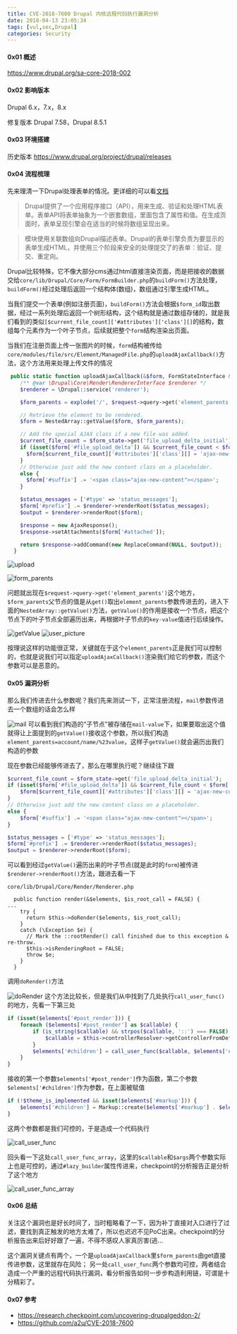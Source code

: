 ```yaml
---
title: CVE-2018-7600 Drupal 内核远程代码执行漏洞分析
date: 2018-04-13 23:05:34
tags: [vul,sec,Drupal]
categories: Security
---
```


<script src="https://ob5vt1k7f.qnssl.com/pangu.js"></script>

#### 0x01 概述

https://www.drupal.org/sa-core-2018-002

#### 0x02 影响版本
Drupal 6.x，7.x，8.x

修复版本
Drupal 7.58，Drupal 8.5.1

#### 0x03 环境搭建
历史版本
https://www.drupal.org/project/drupal/releases


#### 0x04 流程梳理
先来理清一下Drupal处理表单的情况。更详细的可以看[文档](http://www.thinkindrupal.com/node/1100)

> Drupal提供了一个应用程序接口（API），用来生成、验证和处理HTML表单。表单API将表单抽象为一个嵌套数组，里面包含了属性和值。在生成页面时，表单呈现引擎会在适当的时候将数组呈现出来。

> 模块使用关联数组向Drupal描述表单。Drupal的表单引擎负责为要显示的表单生成HTML，并使用三个阶段来安全的处理提交了的表单：验证、提交、重定向。

Drupal比较特殊，它不像大部分cms通过html直接渲染页面，而是把接收的数据交给`core/lib/Drupal/Core/Form/FormBuilder.php`的`buildForm()`方法处理，`buildForm()`经过处理后返回一个结构体(数组)，数组通过引擎生成HTML。

当我们提交一个表单(例如注册页面)，`buildForm()`方法会根据`$form_id`取出数据，经过一系列处理后返回一个树形结构，这个结构就是通过数组存储的，就是我们看到的类似`[$current_file_count]['#attributes']['class'][]`的结构，数组每个元素作为一个叶子节点，后续就把整个`form`结构渲染出页面。

当我们在注册页面上传一张图片的时候，`form`结构被传给`core/modules/file/src/Element/ManagedFile.php`的`uploadAjaxCallback()`方法，这个方法用来处理上传文件的情况
```php
 public static function uploadAjaxCallback(&$form, FormStateInterface &$form_state, Request $request) {
    /** @var \Drupal\Core\Render\RendererInterface $renderer */
    $renderer = \Drupal::service('renderer');

    $form_parents = explode('/', $request->query->get('element_parents'));

    // Retrieve the element to be rendered.
    $form = NestedArray::getValue($form, $form_parents);

    // Add the special AJAX class if a new file was added.
    $current_file_count = $form_state->get('file_upload_delta_initial');
    if (isset($form['#file_upload_delta']) && $current_file_count < $form['#file_upload_delta']) {
      $form[$current_file_count]['#attributes']['class'][] = 'ajax-new-content';
    }
    // Otherwise just add the new content class on a placeholder.
    else {
      $form['#suffix'] .= '<span class="ajax-new-content"></span>';
    }

    $status_messages = ['#type' => 'status_messages'];
    $form['#prefix'] .= $renderer->renderRoot($status_messages);
    $output = $renderer->renderRoot($form);

    $response = new AjaxResponse();
    $response->setAttachments($form['#attached']);

    return $response->addCommand(new ReplaceCommand(NULL, $output));
  }
```

![upload](https://ob5vt1k7f.qnssl.com/8b1t3)

![form_parents](https://ob5vt1k7f.qnssl.com/Q3ys0)

问题就出现在`$request->query->get('element_parents')`这个地方，`$form_parents`父节点的值是从`get()`取出`element_parents`参数传进去的，进入下面的`NestedArray::getValue()`方法，`getValue()`的作用是接收一个节点，把这个节点下的叶子节点全部遍历出来，再根据叶子节点的`key-value`值进行后续操作。

![getValue](https://ob5vt1k7f.qnssl.com/39ciX)
![user_picture](https://ob5vt1k7f.qnssl.com/f8qiO)

按理说这样的功能很正常，关键就在于这个`element_parents`正是我们可以控制的，也就是说我们可以指定`uploadAjaxCallback()`渲染我们给它的参数，而这个参数可以是恶意的。

#### 0x05 漏洞分析
那么我们传进去什么参数呢？我们先来测试一下，正常注册流程，`mail`参数传进去一个数组的话会怎么样

![mail](https://ob5vt1k7f.qnssl.com/KJE50)
可以看到我们构造的“子节点”被存储在`mail-value`下，如果要取出这个值就得让上面提到的`getValue()`接收这个参数，所以我们构造`element_parents=account/name/%23value`，这样子`getValue()`就会遍历出我们构造的参数

现在参数已经能够传进去了，那么在哪里执行呢？继续往下跟
```php
$current_file_count = $form_state->get('file_upload_delta_initial');
if (isset($form['#file_upload_delta']) && $current_file_count < $form['#file_upload_delta']) {
	$form[$current_file_count]['#attributes']['class'][] = 'ajax-new-content';
}
// Otherwise just add the new content class on a placeholder.
else {
	$form['#suffix'] .= '<span class="ajax-new-content"></span>';
}

$status_messages = ['#type' => 'status_messages'];
$form['#prefix'] .= $renderer->renderRoot($status_messages);
$output = $renderer->renderRoot($form);
```
可以看到经过`getValue()`遍历出来的叶子节点(就是此时的`form`)被传进`$renderer->renderRoot()`方法，跟进去看一下

`core/lib/Drupal/Core/Render/Renderer.php`
```
  public function render(&$elements, $is_root_call = FALSE) {
...
    try {
      return $this->doRender($elements, $is_root_call);
    }
    catch (\Exception $e) {
      // Mark the ::rootRender() call finished due to this exception & re-throw.
      $this->isRenderingRoot = FALSE;
      throw $e;
    }
  }
```
调用`doRender()`方法

![doRender](http://ob5vt1k7f.qnssl.com/6Htxw)
这个方法比较长，但是我们从中找到了几处执行`call_user_func()`的地方，先看一下第三处
```php
if (isset($elements['#post_render'])) {
    foreach ($elements['#post_render'] as $callable) {
        if (is_string($callable) && strpos($callable, '::') === FALSE) {
            $callable = $this->controllerResolver->getControllerFromDefinition($callable);
        }
        $elements['#children'] = call_user_func($callable, $elements['#children'], $elements);
    }
}
```
接收的第一个参数`$elements['#post_render']`作为函数，第二个参数`$elements['#children']`作为参数，在上面被赋值
```php
if (!$theme_is_implemented && isset($elements['#markup'])) {
    $elements['#children'] = Markup::create($elements['#markup'] . $elements['#children']);
}
```
这两个参数都是我们可控的，于是造成一个代码执行

![call_user_func](https://ob5vt1k7f.qnssl.com/jHlV8)


回头看一下这处`call_user_func_array`，这里的`$callable`和`$args`两个参数实际上也是可控的，通过`#lazy_builder`属性传进来，checkpoint的分析报告正是分析了这个地方

![call_user_func_array](https://ob5vt1k7f.qnssl.com/Gj3xu)

#### 0x06 总结
关注这个漏洞也是好长时间了，当时粗略看了一下，因为补丁直接对入口进行了过滤，要找到真正触发的地方太难了，所以也迟迟不见PoC出来。checkpoint的分析报告出来后好好跟了一遍，不得不感叹人家真厉害(逃...

这个漏洞关键点有两个，一个是`uploadAjaxCallback`里`$form_parents`由get直接传进参数，这里就存在风险；
另一处`call_user_func`两个参数均可控，两者结合造成一个严重的远程代码执行漏洞，看分析报告如何一步步构造利用链，可谓是十分精彩了。



#### 0x07 参考
- https://research.checkpoint.com/uncovering-drupalgeddon-2/
- https://github.com/a2u/CVE-2018-7600



<script>pangu.spacingPage();</script>









